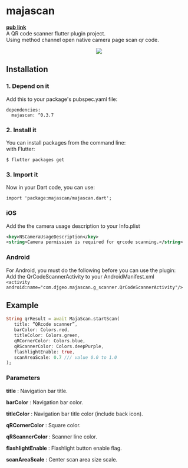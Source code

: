 
# majascan  
**[pub link](https://pub.dev/packages/majascan)**  
A QR code scanner flutter plugin project.  
Using method channel open native camera page scan qr code.  
<p align="center">  
  <img src="https://media.giphy.com/media/XB4I4hCGGASWQGCHeu/giphy.gif">  
</p>  

## Installation  
  
### 1. Depend on it  
Add this to your package's pubspec.yaml file:  
```  
dependencies:  
  majascan: ^0.3.7
```  
### 2. Install it  
You can install packages from the command line:  
with Flutter:  
```  
$ flutter packages get  
```  
### 3. Import it  
Now in your Dart code, you can use:  
```  
import 'package:majascan/majascan.dart';  
```  
### iOS  
Add the the camera usage description to your Info.plist  
```xml  
<key>NSCameraUsageDescription</key>  
<string>Camera permission is required for qrcode scanning.</string>  
```  
### Android  
For Android, you must do the following before you can use the plugin:  
Add the QrCodeScannerActivity to your AndroidManifest.xml  
      `<activity android:name="com.djgeo.majascan.g_scanner.QrCodeScannerActivity"/>`  
## Example  
 ```dart  
String qrResult = await MajaScan.startScan(
    title: “QRcode scanner”, 
    barColor: Colors.red, 
    titleColor: Colors.green, 
    qRCornerColor: Colors.blue,
    qRScannerColor: Colors.deepPurple,
    flashlightEnable: true, 
    scanAreaScale: 0.7 /// value 0.0 to 1.0
);
```
 ### Parameters
 
 **title** : Navigation bar title.
 
 **barColor** : Navigation bar color.
 
 **titleColor** : Navigation bar title color (include back icon).
 
 **qRCornerColor** : Square color.
 
 **qRScannerColor** : Scanner line color.
 
 **flashlightEnable** : Flashlight button enable flag.
 
 **scanAreaScale** : Center scan area size scale.

